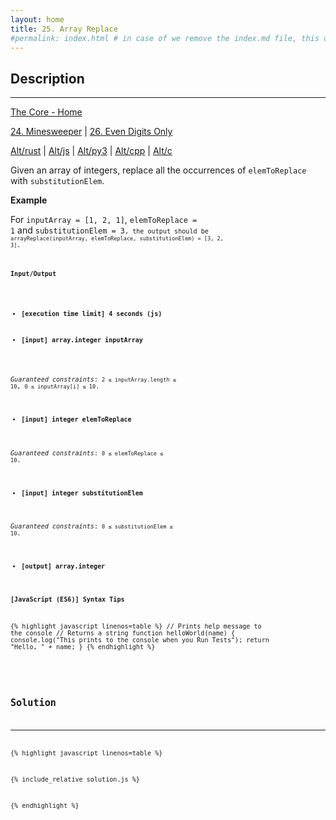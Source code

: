 ```yaml
---
layout: home
title: 25. Array Replace
#permalink: index.html # in case of we remove the index.md file, this doc will be the index page
---
```


<div class="row">
<div class="columnStmt" markdown="1">

## Description
------

[The Core - Home](../../code-signal-arcade-thecore/README.html)

[24. Minesweeper](../24_minesweeper/README.html)  | [26. Even Digits Only](../26_evenDigitsOnly/README.html)

[Alt/rust](./Alt_rust/README.md) | [Alt/js](./Alt_js/README.html) | [Alt/py3](./Alt_py3/README.md) | [Alt/cpp](./Alt_cpp/README.md) | [Alt/c](./Alt_c/README.md)

Given an array of integers, replace all the occurrences of <code>elemToReplace</code> with <code>substitutionElem</code>.


**Example**

For <code>inputArray = [1, 2, 1]</code>, <code>elemToReplace = 1</code> and <code>substitutionElem = 3<code>, the output should be
<code>arrayReplace(inputArray, elemToReplace, substitutionElem) = [3, 2, 3]</code>.


**Input/Output**

* **[execution time limit] 4 seconds (js)**

* **[input] array.integer inputArray**

*Guaranteed constraints*:
<code>2 ≤ inputArray.length ≤ 10</code>,
<code>0 ≤ inputArray[i] ≤ 10</code>.

* **[input] integer elemToReplace**

*Guaranteed constraints*:
<code>0 ≤ elemToReplace ≤ 10</code>.

* **[input] integer substitutionElem**

*Guaranteed constraints*:
<code>0 ≤ substitutionElem ≤ 10</code>.

* **[output] array.integer**


**[JavaScript (ES6)] Syntax Tips**

{% highlight javascript linenos=table %}
// Prints help message to the console
// Returns a string
function helloWorld(name) {
    console.log("This prints to the console when you Run Tests");
    return "Hello, " + name;
}
{% endhighlight %}

</div>
<div class="columnSol" markdown="1">

## Solution
------

{% highlight javascript linenos=table %}

{% include_relative solution.js %}

{% endhighlight %}

</div>
</div>